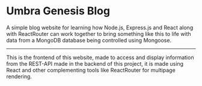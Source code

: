 # Umbra Genesis Blog

A simple blog website for learning how Node.js, Express.js and React along with ReactRouter can work together to bring something like this to life with data from a MongoDB database being controlled using Mongoose.

<hr>

This is the frontend of this website, made to access and display information from the REST-API made in the backend of this project, it is made using React and other complementing tools like ReactRouter for multipage rendering.
